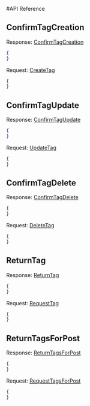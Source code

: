 #API Reference
## ConfirmTagCreation
Response: [ConfirmTagCreation](TagsLink#ConfirmTagCreation) 
```json
{
}
```
Request: [CreateTag](GatewayLink#CreateTag)
```json
{
}
```
## ConfirmTagUpdate
Response: [ConfirmTagUpdate](TagsLink#ConfirmTagUpdate) 
```json
{
}
```
Request: [UpdateTag](GatewayLink#UpdateTag)
```json
{
}
```
## ConfirmTagDelete
Response: [ConfirmTagDelete](TagsLink#ConfirmTagDelete) 
```json
{
}
```
Request: [DeleteTag](GatewayLink#DeleteTag)
```json
{
}
```
## ReturnTag
Response: [ReturnTag](TagsLink#ReturnTag) 
```json
{
}
```
Request: [RequestTag](GatewayLink#RequestTag)
```json
{
}
```
## ReturnTagsForPost
Response: [ReturnTagsForPost](TagsLink#ReturnTagsForPost)
```json
{
}
```
Request: [RequestTagsForPost](GatewayLink#RequestTagsForPost)
```json
{
}
```
